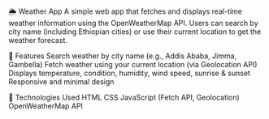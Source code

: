 🌦️ Weather App
A simple web app that fetches and displays real-time weather information using the OpenWeatherMap API. Users can search by city name (including Ethiopian cities) or use their current location to get the weather forecast.

🚀 Features
Search weather by city name (e.g., Addis Ababa, Jimma, Gambella)
Fetch weather using your current location (via Geolocation API)
Displays temperature, condition, humidity, wind speed, sunrise & sunset
Responsive and minimal design

🔧 Technologies Used
HTML
CSS
JavaScript (Fetch API, Geolocation)
OpenWeatherMap API
